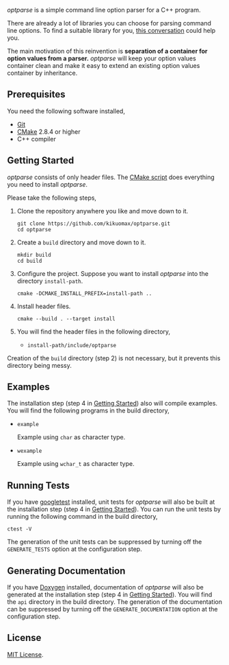 *optparse* is a simple command line option parser for a C++ program.

There are already a lot of libraries you can choose for parsing command line options.
To find a suitable library for you, [this conversation](http://stackoverflow.com/questions/253556/what-parameter-parser-libraries-are-there-for-c) could help you.

The main motivation of this reinvention is **separation of a container for option values from a parser.**
*optparse* will keep your option values container clean and make it easy to extend an existing option values container by inheritance.

Prerequisites
-------------

You need the following software installed,
 - [Git](https://git-scm.com)
 - [CMake](https://cmake.org) 2.8.4 or higher
 - C++ compiler

Getting Started
---------------

*optparse* consists of only header files.
The [CMake script](/CMakeLists.txt) does everything you need to install *optparse*.

Please take the following steps,

 1. Clone the repository anywhere you like and move down to it.

	```shell
	git clone https://github.com/kikuomax/optparse.git
	cd optparse
	```

 2. Create a `build` directory and move down to it.

	```shell
	mkdir build
	cd build
	```

 3. Configure the project.
    Suppose you want to install *optparse* into the directory `install-path`.

	```shell
	cmake -DCMAKE_INSTALL_PREFIX=install-path ..
	```

 4. Install header files.

	```shell
	cmake --build . --target install
	```

 5. You will find the header files in the following directory,
    - `install-path/include/optparse`

Creation of the `build` directory (step 2) is not necessary, but it prevents this directory being messy.

Examples
--------

The installation step (step 4 in [Getting Started](#getting-started)) also will compile examples.
You will find the following programs in the build directory,
 - `example`

   Example using `char` as character type.

 - `wexample`

   Example using `wchar_t` as character type.

Running Tests
-------------

If you have [googletest](https://github.com/google/googletest) installed, unit tests for *optparse* will also be built at the installation step (step 4 in [Getting Started](#getting-started)).
You can run the unit tests by running the following command in the build directory,

```shell
ctest -V
```

The generation of the unit tests can be suppressed by turning off the `GENERATE_TESTS` option at the configuration step.

Generating Documentation
------------------------

If you have [Doxygen](http://www.stack.nl/~dimitri/doxygen/) installed, documentation of *optparse* will also be generated at the installation step (step 4 in [Getting Started](#getting-started)).
You will find the `api` directory in the build directory.
The generation of the documentation can be suppressed by turning off the `GENERATE_DOCUMENTATION` option at the configuration step.

License
-------

[MIT License](https://opensource.org/licenses/MIT).
